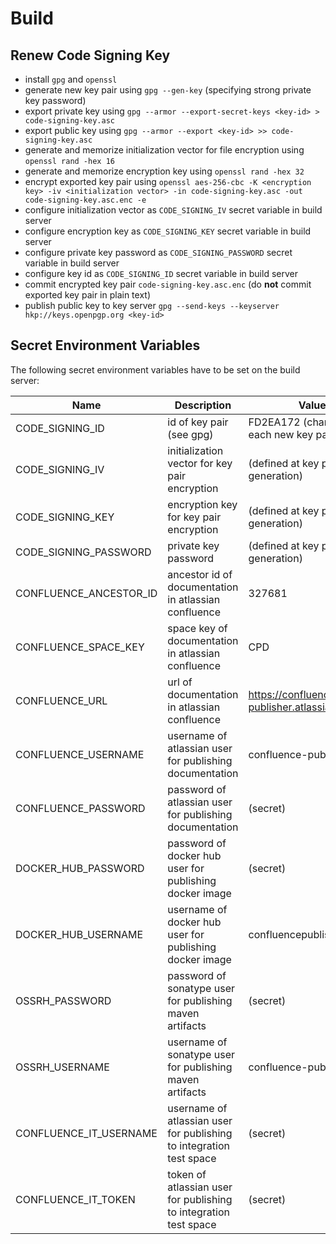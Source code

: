 # Build

## Renew Code Signing Key

- install `gpg` and `openssl`
- generate new key pair using `gpg --gen-key` (specifying strong private key password)
- export private key using `gpg --armor --export-secret-keys <key-id> > code-signing-key.asc`
- export public key using `gpg --armor --export <key-id> >> code-signing-key.asc`
- generate and memorize initialization vector for file encryption using `openssl rand -hex 16`
- generate and memorize encryption key using `openssl rand -hex 32`
- encrypt exported key pair using `openssl aes-256-cbc -K <encryption key> -iv <initialization vector> -in code-signing-key.asc -out code-signing-key.asc.enc -e`
- configure initialization vector as `CODE_SIGNING_IV` secret variable in build server
- configure encryption key as `CODE_SIGNING_KEY` secret variable in build server
- configure private key password as `CODE_SIGNING_PASSWORD` secret variable in build server
- configure key id as `CODE_SIGNING_ID` secret variable in build server
- commit encrypted key pair `code-signing-key.asc.enc` (do **not** commit exported key pair in plain text)
- publish public key to key server `gpg --send-keys --keyserver hkp://keys.openpgp.org <key-id>`


## Secret Environment Variables

The following secret environment variables have to be set on the build server:

| Name                   | Description                                                         | Value                                          |
|------------------------|---------------------------------------------------------------------|------------------------------------------------|
| CODE_SIGNING_ID        | id of key pair (see gpg)                                            | FD2EA172 (changes for each new key pair)       |	
| CODE_SIGNING_IV        | initialization vector for key pair encryption                       | (defined at key pair generation)               |
| CODE_SIGNING_KEY       | encryption key for key pair encryption                              | (defined at key pair generation)               |	
| CODE_SIGNING_PASSWORD  | private key password                                                | (defined at key pair generation)               |	
| CONFLUENCE_ANCESTOR_ID | ancestor id of documentation in atlassian confluence                | 327681                                         |	
| CONFLUENCE_SPACE_KEY   | space key of documentation in atlassian confluence                  | CPD                                            |
| CONFLUENCE_URL         | url of documentation in atlassian confluence                        | https://confluence-publisher.atlassian.net/wiki |	
| CONFLUENCE_USERNAME    | username of atlassian user for publishing documentation             | confluence-publisher                           |
| CONFLUENCE_PASSWORD    | password of atlassian user for publishing documentation             | (secret)                                       |	
| DOCKER_HUB_PASSWORD    | password of docker hub user for publishing docker image             | (secret)                                       |	
| DOCKER_HUB_USERNAME    | username of docker hub user for publishing docker image             | confluencepublisher                            |	
| OSSRH_PASSWORD         | password of sonatype user for publishing maven artifacts            | (secret)                                       |	
| OSSRH_USERNAME         | username of sonatype user for publishing maven artifacts            | confluence-publisher                           |
| CONFLUENCE_IT_USERNAME | username of atlassian user for publishing to integration test space | (secret)                                       |
| CONFLUENCE_IT_TOKEN    | token of atlassian user for publishing to integration test space    | (secret)                                       |
